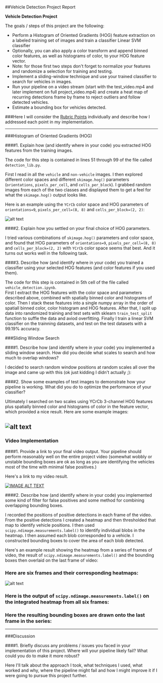 ##Vehicle Detection Project Report

**Vehicle Detection Project**

The goals / steps of this project are the following:

* Perform a Histogram of Oriented Gradients (HOG) feature extraction on a labeled training set of images and train a classifier Linear SVM classifier
* Optionally, you can also apply a color transform and append binned color features, as well as histograms of color, to your HOG feature vector. 
* Note: for those first two steps don't forget to normalize your features and randomize a selection for training and testing.
* Implement a sliding-window technique and use your trained classifier to search for vehicles in images.
* Run your pipeline on a video stream (start with the test_video.mp4 and later implement on full project_video.mp4) and create a heat map of recurring detections frame by frame to reject outliers and follow detected vehicles.
* Estimate a bounding box for vehicles detected.

[//]: # (Image References)
[image1]: ./output_images/ycrcb_hog.png
[image2]: ./output_images/detected_car.png
[image3]: ./output_images/detected_car_heatmap.png

###Here I will consider the [Rubric Points](https://review.udacity.com/#!/rubrics/513/view) individually and describe how I addressed each point in my implementation.  

---

###Histogram of Oriented Gradients (HOG)

####1. Explain how (and identify where in your code) you extracted HOG features from the training images.

The code for this step is contained in lines 51 through 99 of the file called `detection_lib.py`.  

First I read in all the `vehicle` and `non-vehicle` images. I then explored different color spaces and different `skimage.hog()` parameters (`orientations`, `pixels_per_cell`, and `cells_per_block`).  I grabbed random images from each of the two classes and displayed them to get a feel for what the `skimage.hog()` output looks like.

Here is an example using the `YCrCb` color space and HOG parameters of `orientations=9`, `pixels_per_cell=(8, 8)` and `cells_per_block=(2, 2)`:

![alt text][image1]

####2. Explain how you settled on your final choice of HOG parameters.

I tried various combinations of `skimage.hog()` parameters and color space, and found that HOG parameters of `orientations=9`, `pixels_per_cell=(8, 8)` and `cells_per_block=(2, 2)` with `YCrCb` color space seems that best. And it turns out works well in the following task.

####3. Describe how (and identify where in your code) you trained a classifier using your selected HOG features (and color features if you used them).

The code for this step is contained in 5th cell of the file called `vehicle_detection.ipynb`.  
First I extract the HOG features with the color space and parameters described above, combined with spatially binned color and histograms of color. Then I stack these features into a single numpy array in the order of spatiall binned color, color histogram and HOG features. After that, I split up data into randomized training and test sets with sklearn `train_test_split` function to suffle the data and aviod overfitting. Finally I train a linear SVM classifier on the trainning datasets, and test on the test datasets with a 99.19% accuracy.

###Sliding Window Search

####1. Describe how (and identify where in your code) you implemented a sliding window search.  How did you decide what scales to search and how much to overlap windows?

I decided to search random window positions at random scales all over the image and came up with this (ok just kidding I didn't actually ;):



####2. Show some examples of test images to demonstrate how your pipeline is working.  What did you do to optimize the performance of your classifier?

Ultimately I searched on two scales using YCrCb 3-channel HOG features plus spatially binned color and histograms of color in the feature vector, which provided a nice result.  Here are some example images:

![alt text][image2]
---

### Video Implementation

####1. Provide a link to your final video output.  Your pipeline should perform reasonably well on the entire project video (somewhat wobbly or unstable bounding boxes are ok as long as you are identifying the vehicles most of the time with minimal false positives.)

Here's a link to my video result.

[![IMAGE ALT TEXT](http://img.youtube.com/vi/DF7vj5NXV_Y/0.jpg)](https://youtu.be/DF7vj5NXV_Y "fianl project video ")


####2. Describe how (and identify where in your code) you implemented some kind of filter for false positives and some method for combining overlapping bounding boxes.

I recorded the positions of positive detections in each frame of the video.  From the positive detections I created a heatmap and then thresholded that map to identify vehicle positions.  I then used `scipy.ndimage.measurements.label()` to identify individual blobs in the heatmap.  I then assumed each blob corresponded to a vehicle.  I constructed bounding boxes to cover the area of each blob detected.  

Here's an example result showing the heatmap from a series of frames of video, the result of `scipy.ndimage.measurements.label()` and the bounding boxes then overlaid on the last frame of video:

### Here are six frames and their corresponding heatmaps:

![alt text][image3]

### Here is the output of `scipy.ndimage.measurements.label()` on the integrated heatmap from all six frames:


### Here the resulting bounding boxes are drawn onto the last frame in the series:




---

###Discussion

####1. Briefly discuss any problems / issues you faced in your implementation of this project.  Where will your pipeline likely fail?  What could you do to make it more robust?

Here I'll talk about the approach I took, what techniques I used, what worked and why, where the pipeline might fail and how I might improve it if I were going to pursue this project further.  

